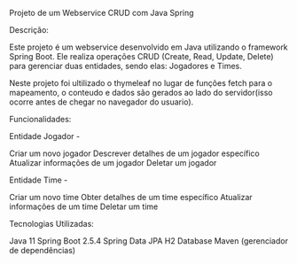 Projeto de um Webservice CRUD com Java Spring

Descrição:

Este projeto é um webservice desenvolvido em Java utilizando o framework Spring Boot. 
Ele realiza operações CRUD (Create, Read, Update, Delete) para gerenciar duas entidades, sendo elas: Jogadores e Times.

Neste projeto foi ultilizado o thymeleaf no lugar de funções fetch para o mapeamento, o conteudo e dados são gerados ao lado do servidor(isso ocorre antes de chegar no navegador do usuario). 

Funcionalidades:

Entidade Jogador - 

Criar um novo jogador
Descrever detalhes de um jogador específico
Atualizar informações de um jogador
Deletar um jogador

Entidade Time - 

Criar um novo time
Obter detalhes de um time específico
Atualizar informações de um time
Deletar um time

Tecnologias Utilizadas:

Java 11
Spring Boot 2.5.4
Spring Data JPA
H2 Database
Maven (gerenciador de dependências)
